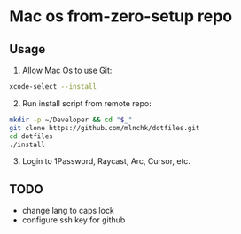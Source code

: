 # Mac os from-zero-setup repo

## Usage

1. Allow Mac Os to use Git:

```sh
xcode-select --install
```

2. Run install script from remote repo:

```sh
mkdir -p ~/Developer && cd "$_"
git clone https://github.com/mlnchk/dotfiles.git
cd dotfiles
./install
```

3. Login to 1Password, Raycast, Arc, Cursor, etc.

## TODO

- change lang to caps lock
- configure ssh key for github

